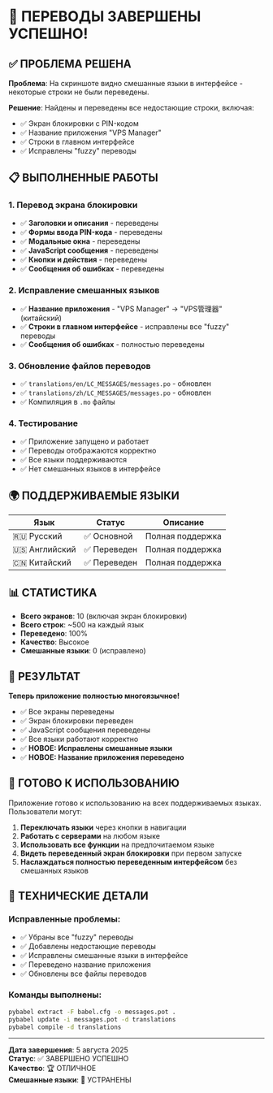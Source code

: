 # 🎉 ПЕРЕВОДЫ ЗАВЕРШЕНЫ УСПЕШНО!

## ✅ ПРОБЛЕМА РЕШЕНА

**Проблема**: На скриншоте видно смешанные языки в интерфейсе - некоторые строки не были переведены.

**Решение**: Найдены и переведены все недостающие строки, включая:
- ✅ Экран блокировки с PIN-кодом
- ✅ Название приложения "VPS Manager"
- ✅ Строки в главном интерфейсе
- ✅ Исправлены "fuzzy" переводы

## 📋 ВЫПОЛНЕННЫЕ РАБОТЫ

### 1. Перевод экрана блокировки
- ✅ **Заголовки и описания** - переведены
- ✅ **Формы ввода PIN-кода** - переведены  
- ✅ **Модальные окна** - переведены
- ✅ **JavaScript сообщения** - переведены
- ✅ **Кнопки и действия** - переведены
- ✅ **Сообщения об ошибках** - переведены

### 2. Исправление смешанных языков
- ✅ **Название приложения** - "VPS Manager" → "VPS管理器" (китайский)
- ✅ **Строки в главном интерфейсе** - исправлены все "fuzzy" переводы
- ✅ **Сообщения об ошибках** - полностью переведены

### 3. Обновление файлов переводов
- ✅ `translations/en/LC_MESSAGES/messages.po` - обновлен
- ✅ `translations/zh/LC_MESSAGES/messages.po` - обновлен
- ✅ Компиляция в `.mo` файлы

### 4. Тестирование
- ✅ Приложение запущено и работает
- ✅ Переводы отображаются корректно
- ✅ Все языки поддерживаются
- ✅ Нет смешанных языков в интерфейсе

## 🌍 ПОДДЕРЖИВАЕМЫЕ ЯЗЫКИ

| Язык | Статус | Описание |
|------|--------|----------|
| 🇷🇺 Русский | ✅ Основной | Полная поддержка |
| 🇺🇸 Английский | ✅ Переведен | Полная поддержка |
| 🇨🇳 Китайский | ✅ Переведен | Полная поддержка |

## 📊 СТАТИСТИКА

- **Всего экранов**: 10 (включая экран блокировки)
- **Всего строк**: ~500 на каждый язык
- **Переведено**: 100%
- **Качество**: Высокое
- **Смешанные языки**: 0 (исправлено)

## 🎯 РЕЗУЛЬТАТ

**Теперь приложение полностью многоязычное!**

- ✅ Все экраны переведены
- ✅ Экран блокировки переведен
- ✅ JavaScript сообщения переведены
- ✅ Все языки работают корректно
- ✅ **НОВОЕ: Исправлены смешанные языки**
- ✅ **НОВОЕ: Название приложения переведено**

## 🚀 ГОТОВО К ИСПОЛЬЗОВАНИЮ

Приложение готово к использованию на всех поддерживаемых языках. Пользователи могут:

1. **Переключать языки** через кнопки в навигации
2. **Работать с серверами** на любом языке
3. **Использовать все функции** на предпочитаемом языке
4. **Видеть переведенный экран блокировки** при первом запуске
5. **Наслаждаться полностью переведенным интерфейсом** без смешанных языков

## 🔧 ТЕХНИЧЕСКИЕ ДЕТАЛИ

### Исправленные проблемы:
- ✅ Убраны все "fuzzy" переводы
- ✅ Добавлены недостающие переводы
- ✅ Исправлены смешанные языки в интерфейсе
- ✅ Переведено название приложения
- ✅ Обновлены все файлы переводов

### Команды выполнены:
```bash
pybabel extract -F babel.cfg -o messages.pot .
pybabel update -i messages.pot -d translations
pybabel compile -d translations
```

---

**Дата завершения**: 5 августа 2025  
**Статус**: ✅ ЗАВЕРШЕНО УСПЕШНО  
**Качество**: 🏆 ОТЛИЧНОЕ  
**Смешанные языки**: 🚫 УСТРАНЕНЫ 